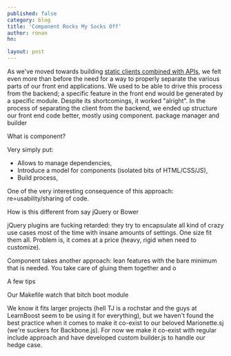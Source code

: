 ```yaml
---
published: false
category: blog
title: 'Component Rocks My Socks Off'
author: ronan
hn: 

layout: post
---
```


As we've moved towards building [static clients combined with APIs](http://devo.ps/blog/2013/01/31/farewell-to-regular-web-development-approaches.html), we felt even more than before the need for a way to properly separate the various parts of our front end applications. We used to be able to drive this process from the backend; a specific feature in the front end would be generated by a specific module. Despite its shortcomings, it worked "alright". In the process of separating the client from the backend, we ended up structure our front end code better, mostly using component. package manager and builder

What is component?

Very simply put:

- Allows to manage dependencies,
- Introduce a model for components (isolated bits of HTML/CSS/JS),
- Build process,

One of the very interesting consequence of this approach: re=usability/sharing of code.

How is this different from say jQuery or Bower

jQuery plugins are fucking retarded: they try to encapsulate all kind of crazy use cases most of the time with insane amounts of settings. One size fit them all. Problem is, it comes at a price (heavy, rigid when need to customize).

Component takes another approach: lean features with the bare minimum that is needed. You take care of gluing them together and o

A few tips

Our Makefile
watch that bitch
boot module

We know it fits larger projects (hell TJ is a rochstar and the guys at LearnBoost seem to be using it for everything), but we haven't found the best practice when it comes to make it co-exist to our beloved Marionette.sj (we're suckers for Backbone.js). For now we make it co-exist with regular include approach and have developed custom builder.js to handle our hedge case.